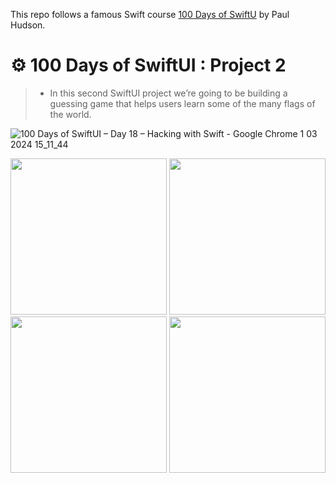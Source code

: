 This repo follows a famous Swift course [100 Days of SwiftU](https://www.hackingwithswift.com/100/swiftui) by Paul Hudson.

# ⚙️ 100 Days of SwiftUI : Project 2

> -  In this second SwiftUI project we’re going to be building a guessing game that helps users learn some of the many flags of the world.

![100 Days of SwiftUI – Day 18 – Hacking with Swift - Google Chrome 1 03 2024 15_11_44](https://github.com/enesozmus/WeSplit/assets/94680591/e3eb40a5-7112-4f88-8fa9-6e8ae7ad5b60)

<div>
   <img src="https://github.com/enesozmus/GuessTheFlag/assets/94680591/18103f3d-c18f-46bd-9389-94cbec792752" width="250">
   <img src="https://github.com/enesozmus/GuessTheFlag/assets/94680591/b9553fac-be35-45d3-ac5d-2c2c1bc06e6a" width="250">

</div>
<div>
   <img src="https://github.com/enesozmus/GuessTheFlag/assets/94680591/c97b1b78-5b72-4411-826b-2da3ec46f790" width="250">
   <img src="https://github.com/enesozmus/GuessTheFlag/assets/94680591/c1946822-3507-4e6b-bf21-2e7c18aa6f65" width="250">
   </div>
